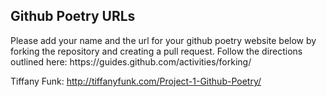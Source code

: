 <h2>Github Poetry URLs</h2>
<p>Please add your name and the url for your github poetry website below by forking the repository and creating a pull request.
Follow the directions outlined here: https://guides.github.com/activities/forking/</p>


Tiffany Funk: http://tiffanyfunk.com/Project-1-Github-Poetry/
